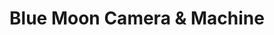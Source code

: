 ---
title: "Blue Moon Camera & Machine"
url: /portland/blue-moon-camera-und-machine/
shop: Kamera
---
